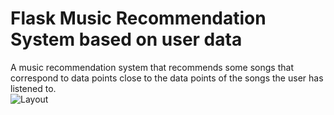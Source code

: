 # Flask Music Recommendation System based on user data
A music recommendation system that recommends some songs that correspond to data points close to the data points of the songs the user has listened to.  
![Layout](./../img/Layout.jpg)  
